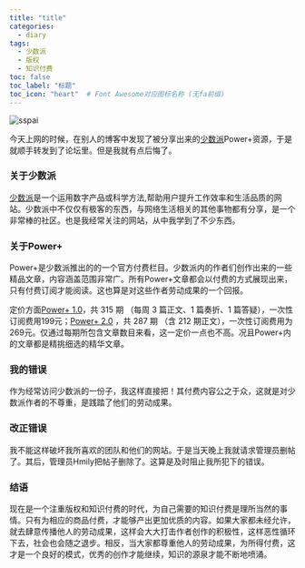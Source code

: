 ```yaml
---
title: "title"
categories:
  - diary
tags:
  - 少数派
  - 版权
  - 知识付费
toc: false
toc_label: "标题"
toc_icon: "heart"  # Font Awesome对应图标名称 (无fa前缀)	
---
```

![sspai](https://s1.ax1x.com/2020/04/05/GBDfOK.jpg)

今天上网的时候，在别人的博客中发现了被分享出来的[少数派][1]Power+资源，于是就顺手转发到了论坛里。但是我就有点后悔了。

### 关于少数派
[少数派][1]是一个运用数字产品或科学方法,帮助用户提升工作效率和生活品质的网站。少数派中不仅仅有极客的东西，与网络生活相关的其他事物都有分享，是一个非常棒的社区。也是我经常关注的网站，从中我学到了不少东西。

### 关于Power+
Power+是少数派推出的的一个官方付费栏目。少数派内的作者们创作出来的一些精品文章，内容涵盖范围非常广。所有Power+文章都会以付费的方式展现出来，只有付费订阅才能阅读。这也算是对这些作者劳动成果的一个回报。

定价方面[Power+ 1.0][2]，共 315 期 （每周 3 篇正文、1 篇奏折、1 篇答疑），一次性订阅费用199元；[Power+ 2.0][3] ，共 287 期 （含 212 期正文），一次性订阅费用为269元。仅通过每期所包含文章数目来看，这一定价一点也不高。况且Power+内的文章都是精挑细选的精华文章。

### 我的错误
作为经常访问少数派的一份子，我这样直接把！其付费内容公之于众，这就是对少数派作者的不尊重，是践踏了他们的劳动成果。

### 改正错误
我不能这样破坏我所喜欢的团队和他们的网站。于是当天晚上我就请求管理员删帖了。其后，管理员Hmily把帖子删除了。这算是及时阻止我所犯下的错误。

### 结语
现在是一个注重版权和知识付费的时代，为自己需要的知识付费是理所当然的事情。只有为相应的商品付费，才能够产出更加优质的内容。如果大家都未经允许，就去肆意传播他人的劳动成果，这样会大大打击作者创作的积极性，这样恶性循环下去，社会也会随之退步。相反，当大家都尊重他人的劳动成果，为所得付费，这才是一个良好的模式，优秀的创作才能继续，知识的源泉才能不断地喷涌。


[1]: https://sspai.com/
[2]: https://sspai.com/series/9
[3]: https://sspai.com/series/70